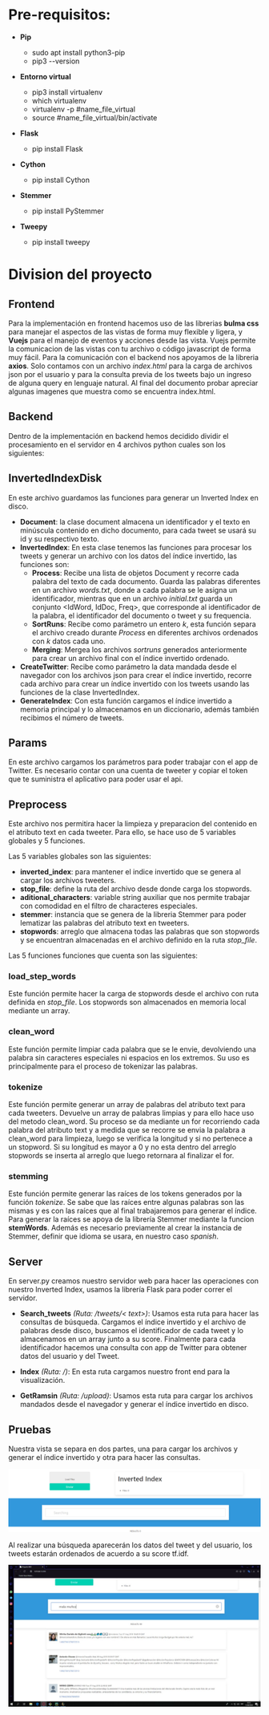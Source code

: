 # Pre-requisitos:
- **Pip**
	 - sudo apt install python3-pip
	 - pip3 --version
- **Entorno virtual**
	 - pip3 install virtualenv
	 - which virtualenv
	 - virtualenv -p #name_file_virtual
	 - source #name_file_virtual/bin/activate
- **Flask**
	- pip install Flask
- **Cython**
	- pip install Cython
- **Stemmer**
	- pip install PyStemmer

- **Tweepy**
	- pip install tweepy

# Division del proyecto 

## Frontend

Para la implementación en frontend hacemos uso de las librerias **bulma css** para manejar el aspectos de las vistas de forma muy flexible y ligera, y **Vuejs** para el manejo de eventos y acciones desde las vista. Vuejs permite la comunicacion de las vistas con tu archivo o código javascript de forma muy fácil. Para la comunicación con el backend nos apoyamos de la libreria **axios**. Solo contamos con un archivo *index.html* para la carga de archivos json por el usuario y para la consulta previa de los tweets bajo un ingreso de alguna query en lenguaje natural. Al final del documento probar apreciar algunas imagenes que muestra como se encuentra index.html.  

## Backend

Dentro de la implementación en backend hemos decidido dividir el procesamiento en el servidor en 4 archivos python cuales son los siguientes:

## InvertedIndexDisk

En este archivo guardamos las funciones para generar un Inverted Index en disco.

- **Document**: la clase document almacena un identificador y el texto en minúscula contenido en dicho documento, para cada tweet se usará su id y su respectivo texto.
- **InvertedIndex**: En esta clase tenemos las funciones para procesar los tweets y generar un archivo con los datos del índice invertido, las funciones son:
	- **Process**: Recibe una lista de objetos Document y recorre cada palabra del texto de cada documento. Guarda las palabras diferentes en un archivo *words.txt*, donde a cada palabra se le asigna un identificador, mientras que en un archivo *initial.txt* guarda un conjunto <IdWord, IdDoc, Freq>, que corresponde al identificador de la palabra, el identificador del documento o tweet y su frequencia.
	- **SortRuns**: Recibe como parámetro un entero *k*, esta función separa el archivo creado durante *Process* en diferentes archivos ordenados con *k* datos cada uno. 
	- **Merging**: Mergea los archivos *sortruns* generados anteriormente para crear un archivo final con el índice invertido ordenado.
- **CreateTwitter**: Recibe como parámetro la data mandada desde el navegador con los archivos json para crear el índice invertido, recorre cada archivo para crear un índice invertido con los tweets usando las funciones de la clase InvertedIndex.
- **GenerateIndex**: Con esta función cargamos el índice invertido a memoria principal y lo almacenamos en un diccionario, además también recibimos el número de tweets.

## Params
En este archivo cargamos los parámetros para poder trabajar con el app de Twitter. Es necesario contar con una cuenta de tweeter y copiar el token que te suministra el aplicativo para poder usar el api.

## Preprocess
Este archivo nos permitira hacer la limpieza y preparacion del contenido en el atributo text en cada tweeter. Para ello, se hace uso de 5 variables globales y 5 funciones.

Las 5 variables globales son las siguientes:
- **inverted_index**: para mantener el indice invertido que se genera al cargar los archivos tweeters.
- **stop_file**: define la ruta del archivo desde donde carga los stopwords.
- **aditional_characters**: variable string auxiliar que nos permite trabajar con comodidad en el filtro de characteres especiales.
- **stemmer**: instancia que se genera de la libreria Stemmer para poder lematizar las palabras del atributo text en tweeters.
- **stopwords**: arreglo que almacena todas las palabras que son stopwords y se encuentran almacenadas en el archivo definido en la ruta *stop_file*.

Las 5 funciones funciones que cuenta son las siguientes:
### load_step_words
Este función permite hacer la carga de stopwords desde el archivo con ruta definida en *stop_file*. Los stopwords son almacenados en memoria local mediante un array.

### clean_word
Este función permite limpiar cada palabra que se le envie, devolviendo una palabra sin caracteres especiales ni espacios en los extremos. Su uso es principalmente para el proceso de tokenizar las palabras.

### tokenize
Este función permite generar un array de palabras del atributo text para cada tweeters. Devuelve un array de palabras limpias y para ello hace uso del metodo clean_word. Su proceso se da mediante un for recorriendo cada palabra del atributo text y a medida que se recorre se envia la palabra a clean_word para limpieza, luego se verifica la longitud y si no pertenece a un stopword. Si su longitud es mayor a 0 y no esta dentro del arreglo stopwords se inserta al arreglo que luego retornara al finalizar el for. 

### stemming
Este función permite generar las raíces de los tokens generados por la función *tokenize*. Se sabe que las raíces entre algunas palabras son las mismas y es con las raíces que al final trabajaremos para generar el índice. Para generar la raíces se apoya de la librería Stemmer mediante la funcion **stemWords**. Además es necesario previamente al crear la instancia de Stemmer, definir que idioma se usara, en nuestro caso *spanish*.


## Server
En server.py creamos nuestro servidor web para hacer las operaciones con nuestro Inverted Index, usamos la librería Flask para poder correr el servidor.

- **Search_tweets** *(Ruta: /tweets/< text>)*:
Usamos esta ruta para hacer las consultas de búsqueda. Cargamos el índice invertido y el archivo de palabras desde disco, buscamos el identificador de cada tweet y lo almacenamos en un array junto a su score. Finalmente para cada identificador hacemos una consulta con app de Twitter para obtener datos del usuario y del Tweet.

- **Index** *(Ruta: /)*:
En esta ruta cargamos nuestro front end para la visualización.

- **GetRamsin** *(Ruta: /upload)*:
Usamos esta ruta para cargar los archivos mandados desde el navegador y generar el índice invertido en disco.

## Pruebas

Nuestra vista se separa en dos partes, una para cargar los archivos y generar el índice invertido y otra para hacer las consultas.

![Imagen1](/img/imagen1.PNG)

Al realizar una búsqueda aparecerán los datos del tweet y del usuario, los tweets estarán ordenados de acuerdo a su score tf.idf.

![Imagen2](/img/imagen2.jpg)
